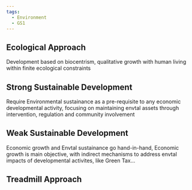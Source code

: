 ```yaml
---
tags:
  - Environment
  - GS1
---
```

## Ecological Approach
Development based on biocentrism, qualitative growth with human living within finite ecological constraints
## Strong Sustainable Development
Require Environmental sustainance as a pre-requisite to any economic developmental activity, focusing on maintaining envtal assets through intervention, regulation and community involvement
## Weak Sustainable Development
Economic growth and Envtal sustainance go hand-in-hand, Economic growth is main objective, with indirect mechanisms to address envtal impacts of developmental activites, like Green Tax...
## Treadmill Approach
